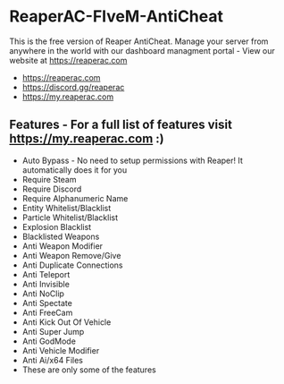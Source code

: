 # ReaperAC-FIveM-AntiCheat
This is the free version of Reaper AntiCheat. Manage your server from anywhere in the world with our dashboard managment portal - View our website at https://reaperac.com

- https://reaperac.com
- https://discord.gg/reaperac
- https://my.reaperac.com

## Features - For a full list of features visit https://my.reaperac.com :)
- Auto Bypass - No need to setup permissions with Reaper! It automatically does it for you
- Require Steam
- Require Discord
- Require Alphanumeric Name
- Entity Whitelist/Blacklist
- Particle Whitelist/Blacklist
- Explosion Blacklist
- Blacklisted Weapons
- Anti Weapon Modifier
- Anti Weapon Remove/Give
- Anti Duplicate Connections
- Anti Teleport
- Anti Invisible
- Anti NoClip
- Anti Spectate
- Anti FreeCam
- Anti Kick Out Of Vehicle
- Anti Super Jump
- Anti GodMode
- Anti Vehicle Modifier
- Anti Ai/x64 Files
- These are only some of the features
